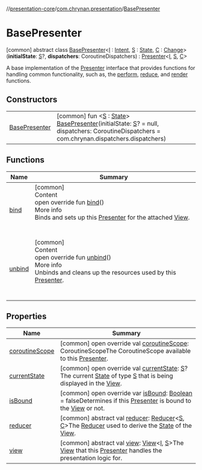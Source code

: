 //[presentation-core](../../../index.md)/[com.chrynan.presentation](../index.md)/[BasePresenter](index.md)



# BasePresenter  
 [common] abstract class [BasePresenter](index.md)<[I](index.md) : [Intent](../-intent/index.md), [S](index.md) : [State](../-state/index.md), [C](index.md) : [Change](../-change/index.md)>(**initialState**: [S](index.md)?, **dispatchers**: CoroutineDispatchers) : [Presenter](../-presenter/index.md)<[I](index.md), [S](index.md), [C](index.md)> 

A base implementation of the [Presenter](../-presenter/index.md) interface that provides functions for handling common functionality, such as, the [perform](../../../../presentation-core/com.chrynan.presentation/-base-presenter/perform.md), [reduce](../../../../presentation-core/com.chrynan.presentation/-base-presenter/reduce.md), and [render](../../../../presentation-core/com.chrynan.presentation/-base-presenter/render.md) functions.

   


## Constructors  
  
| | |
|---|---|
| <a name="com.chrynan.presentation/BasePresenter/BasePresenter/#TypeParam(bounds=[com.chrynan.presentation.State])?#com.chrynan.dispatchers.CoroutineDispatchers/PointingToDeclaration/"></a>[BasePresenter](-base-presenter.md)| <a name="com.chrynan.presentation/BasePresenter/BasePresenter/#TypeParam(bounds=[com.chrynan.presentation.State])?#com.chrynan.dispatchers.CoroutineDispatchers/PointingToDeclaration/"></a> [common] fun <[S](index.md) : [State](../-state/index.md)> [BasePresenter](-base-presenter.md)(initialState: [S](index.md)? = null, dispatchers: CoroutineDispatchers = com.chrynan.dispatchers.dispatchers)   <br>|


## Functions  
  
|  Name |  Summary | 
|---|---|
| <a name="com.chrynan.presentation/BasePresenter/bind/#/PointingToDeclaration/"></a>[bind](bind.md)| <a name="com.chrynan.presentation/BasePresenter/bind/#/PointingToDeclaration/"></a>[common]  <br>Content  <br>open override fun [bind](bind.md)()  <br>More info  <br>Binds and sets up this [Presenter](../-presenter/index.md) for the attached [View](../-view/index.md).  <br><br><br>|
| <a name="com.chrynan.presentation/BasePresenter/unbind/#/PointingToDeclaration/"></a>[unbind](unbind.md)| <a name="com.chrynan.presentation/BasePresenter/unbind/#/PointingToDeclaration/"></a>[common]  <br>Content  <br>open override fun [unbind](unbind.md)()  <br>More info  <br>Unbinds and cleans up the resources used by this [Presenter](../-presenter/index.md).  <br><br><br>|


## Properties  
  
|  Name |  Summary | 
|---|---|
| <a name="com.chrynan.presentation/BasePresenter/coroutineScope/#/PointingToDeclaration/"></a>[coroutineScope](coroutine-scope.md)| <a name="com.chrynan.presentation/BasePresenter/coroutineScope/#/PointingToDeclaration/"></a> [common] open override val [coroutineScope](coroutine-scope.md): CoroutineScopeThe CoroutineScope available to this [Presenter](../-presenter/index.md).   <br>|
| <a name="com.chrynan.presentation/BasePresenter/currentState/#/PointingToDeclaration/"></a>[currentState](current-state.md)| <a name="com.chrynan.presentation/BasePresenter/currentState/#/PointingToDeclaration/"></a> [common] open override val [currentState](current-state.md): [S](index.md)?The current [State](../-state/index.md) of type [S](index.md) that is being displayed in the [View](../-view/index.md).   <br>|
| <a name="com.chrynan.presentation/BasePresenter/isBound/#/PointingToDeclaration/"></a>[isBound](is-bound.md)| <a name="com.chrynan.presentation/BasePresenter/isBound/#/PointingToDeclaration/"></a> [common] open override var [isBound](is-bound.md): [Boolean](https://kotlinlang.org/api/latest/jvm/stdlib/kotlin/-boolean/index.html) = falseDetermines if this [Presenter](../-presenter/index.md) is bound to the [View](../-view/index.md) or not.   <br>|
| <a name="com.chrynan.presentation/BasePresenter/reducer/#/PointingToDeclaration/"></a>[reducer](index.md#%5Bcom.chrynan.presentation%2FBasePresenter%2Freducer%2F%23%2FPointingToDeclaration%2F%5D%2FProperties%2F183796496)| <a name="com.chrynan.presentation/BasePresenter/reducer/#/PointingToDeclaration/"></a> [common] abstract val [reducer](index.md#%5Bcom.chrynan.presentation%2FBasePresenter%2Freducer%2F%23%2FPointingToDeclaration%2F%5D%2FProperties%2F183796496): [Reducer](../-reducer/index.md)<[S](index.md), [C](index.md)>The [Reducer](../-reducer/index.md) used to derive the [State](../-state/index.md) of the [View](../-view/index.md).   <br>|
| <a name="com.chrynan.presentation/BasePresenter/view/#/PointingToDeclaration/"></a>[view](index.md#%5Bcom.chrynan.presentation%2FBasePresenter%2Fview%2F%23%2FPointingToDeclaration%2F%5D%2FProperties%2F183796496)| <a name="com.chrynan.presentation/BasePresenter/view/#/PointingToDeclaration/"></a> [common] abstract val [view](index.md#%5Bcom.chrynan.presentation%2FBasePresenter%2Fview%2F%23%2FPointingToDeclaration%2F%5D%2FProperties%2F183796496): [View](../-view/index.md)<[I](index.md), [S](index.md)>The [View](../-view/index.md) that this [Presenter](../-presenter/index.md) handles the presentation logic for.   <br>|

